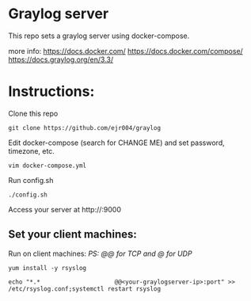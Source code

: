# Graylog server

This repo sets a graylog server using docker-compose.

more info:
https://docs.docker.com/
https://docs.docker.com/compose/
https://docs.graylog.org/en/3.3/

# Instructions:

Clone this repo

```
git clone https://github.com/ejr004/graylog
```

Edit docker-compose (search for CHANGE ME) and set password, timezone, etc.
```
vim docker-compose.yml
```

Run config.sh

```
./config.sh
```

Access your server at http://<your-serverip>:9000

## Set your client machines:

Run on client machines:
_PS: @@ for TCP and @ for UDP_
```
yum install -y rsyslog

echo "*.*                     @@<your-graylogserver-ip>:port" >> /etc/rsyslog.conf;systemctl restart rsyslog
```

